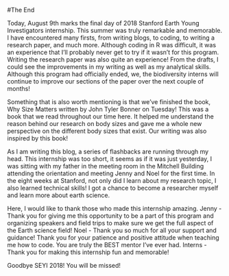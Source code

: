 #The End

Today, August 9th marks the final day of 2018 Stanford Earth Young Investigators internship. This summer was truly remarkable and memorable. I have encountered many firsts, from writing blogs, to coding, to writing a research paper, and much more. Although coding in R was difficult, it was an experience that I’ll probably never get to try if it wasn’t for this program. Writing the research paper was also quite an experience! From the drafts, I could see the improvements in my writing as well as my analytical skills. Although this program had officially ended, we, the biodiversity interns will continue to improve our sections of the paper over the next couple of months! 

Something that is also worth mentioning is that we’ve finished the book, Why Size Matters written by John Tyler Bonner on Tuesday! This was a book that we read throughout our time here. It helped me understand the reason behind our research on body sizes and gave me a whole new perspective on the different body sizes that exist. Our writing was also inspired by this book! 

As I am writing this blog, a series of flashbacks are running through my head. This internship was too short, it seems as if it was just yesterday, I was sitting with my father in the meeting room in the Mitchell Building attending the orientation and meeting Jenny and Noel for the first time. In the eight weeks at Stanford, not only did I learn about my research topic, I also learned technical skills! I got a chance to become a researcher myself and learn more about earth science.

Here, I would like to thank those who made this internship amazing. 
Jenny - Thank you for giving me this opportunity to be a part of this program and organizing speakers and field trips to make sure we get the full aspect of the Earth science field!
Noel - Thank you so much for all your support and guidance! Thank you for your patience and positive attitude when teaching me how to code. You are truly the BEST mentor I’ve ever had. 
Interns - Thank you for making this internship fun and memorable! 

Goodbye SEYI 2018! You will be missed!
